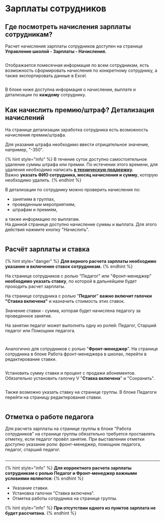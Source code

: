 # Зарплаты сотрудников

## Где посмотреть начисления зарплаты сотрудникам?

Расчет начисления зарплаты сотрудников доступен на странице **Управление школой - Зарплаты - Начисления.**

<figure><img src="../.gitbook/assets/image (8) (1).png" alt=""><figcaption></figcaption></figure>

Отображается помесячная информация по всем сотрудникам, есть возможность сформировать   начисления по конкретному сотруднику, а также экспортировать данные в Excel.

<figure><img src="../.gitbook/assets/image (5) (1) (1) (1).png" alt=""><figcaption></figcaption></figure>

В блоке ниже доступна информация о начислении, выплате и детализации по **каждому** сотруднику.&#x20;

## Как начислить премию/штраф? Детализация начислений

На странице детализации заработка сотрудника есть возможность начисления премии/штрафа.&#x20;

Для указания штрафа необходимо ввести отрицательное значение, например, "-350".

{% hint style="info" %}
В течение суток доступно самостоятельное удаление суммы штрафа или премии. По истечении этого времени, для удаления необходимо написать [**в техническую поддержку**](https://forms.yandex.ru/cloud/6616c14090fa7b1819ba1116/?clckid=5aea2dcb)**.** \
Важно **указать ФИО сотрудника, месяц начисления и сумму**, которую необходимо удалить.
{% endhint %}

В детализации по сотруднику можно проверить начисления по:&#x20;

* занятиям в группах,
* проведенным мероприятиям,
* штрафам и премиям,&#x20;

а также информацию по выплатам.\
На данной странице доступно начисление суммы и выплата. Для этого действия нажмите кнопку  "Начислить".

<figure><img src="../.gitbook/assets/image (6) (1).png" alt=""><figcaption></figcaption></figure>

## Расчёт зарплаты и ставка

{% hint style="danger" %}
**Для верного расчета зарплаты необходимо указание и включение ставок сотрудникам.**
{% endhint %}

На странице сотрудников с ролью "Педагог" или "Фронт-менеджер" **необходимо указать ставку**, по которой в дальнейшем будет проходить расчет зарплаты.

На странице сотрудника с ролью "**Педагог**"  **важно включит галочки "Ставка включена"** и назначить стоимость этих ставок.&#x20;

Значение ставки - сумма, которая будет начислена педагогу за проведенное занятие.&#x20;

На занятии педагог может выполнять одну из ролей: Педагог, Старший педагог или Помощник педагога.​

<figure><img src="../.gitbook/assets/collage.jpg" alt=""><figcaption></figcaption></figure>

<figure><img src="../.gitbook/assets/image (5) (1) (1).png" alt=""><figcaption></figcaption></figure>

Аналогично для сотрудников с ролью "**Фронт-менеджер**". На странице сотрудника в блоке Работа фронт-менеджера в школах, перейти в редактирование ставки.

<figure><img src="../.gitbook/assets/image (1) (1) (1) (1) (1) (1) (1) (1) (1) (1) (1).png" alt=""><figcaption></figcaption></figure>

Установить сумму ставки и процент с продажи абонементов. Обязательно установить галочку V "**Ставка включена**" и "Сохранить".

<figure><img src="../.gitbook/assets/image (2) (1) (1) (1) (1) (1) (1) (1) (1).png" alt=""><figcaption></figcaption></figure>

Также возможно указать ставку на странице группы. В блоке Педагоги перейти на страницу редактирования ставки.

<figure><img src="../.gitbook/assets/image (3) (1) (1) (1).png" alt=""><figcaption></figcaption></figure>

## Отметка о работе педагога

Для расчета зарплаты на странице группы в блоке "Работа сотрудников"  на странице группы обязательно требуется проставлять отметку, если педагог провёл занятие. При выставлении отметки доступно указание роли: фронт-менеджер, помощник педагога, педагог, старший педагог.

<figure><img src="../.gitbook/assets/collage (1).jpg" alt=""><figcaption></figcaption></figure>

***

{% hint style="info" %}
**Для корректного расчета зарплаты сотрудникам с ролью Педагог и Фронт-менеджер важными условиями являются:**
{% endhint %}

* Указание ставки.
* Установка галочки "Ставка включена".
* Отметка работы сотрудника на странице группы.

{% hint style="info" %}
**При отсутствии одного из пунктов зарплата не будет рассчитана.**
{% endhint %}
